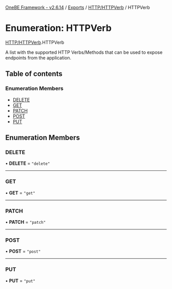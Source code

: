 [OneBE Framework - v2.6.14](../README.md) / [Exports](../modules.md) / [HTTP/HTTPVerb](../modules/HTTP_HTTPVerb.md) / HTTPVerb

# Enumeration: HTTPVerb

[HTTP/HTTPVerb](../modules/HTTP_HTTPVerb.md).HTTPVerb

A list with the supported HTTP Verbs/Methods that can be
used to expose endpoints from the application.

## Table of contents

### Enumeration Members

- [DELETE](HTTP_HTTPVerb.HTTPVerb.md#delete)
- [GET](HTTP_HTTPVerb.HTTPVerb.md#get)
- [PATCH](HTTP_HTTPVerb.HTTPVerb.md#patch)
- [POST](HTTP_HTTPVerb.HTTPVerb.md#post)
- [PUT](HTTP_HTTPVerb.HTTPVerb.md#put)

## Enumeration Members

### DELETE

• **DELETE** = ``"delete"``

___

### GET

• **GET** = ``"get"``

___

### PATCH

• **PATCH** = ``"patch"``

___

### POST

• **POST** = ``"post"``

___

### PUT

• **PUT** = ``"put"``
